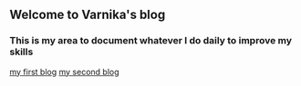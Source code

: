 ## Welcome to Varnika's blog 

### This is my area to document whatever I do daily to improve my skills


[my first blog](/blog.md)
[my second blog](/blog2.md)
